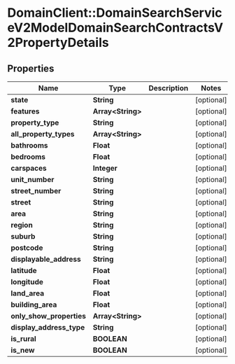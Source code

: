 # DomainClient::DomainSearchServiceV2ModelDomainSearchContractsV2PropertyDetails

## Properties
Name | Type | Description | Notes
------------ | ------------- | ------------- | -------------
**state** | **String** |  | [optional] 
**features** | **Array&lt;String&gt;** |  | [optional] 
**property_type** | **String** |  | [optional] 
**all_property_types** | **Array&lt;String&gt;** |  | [optional] 
**bathrooms** | **Float** |  | [optional] 
**bedrooms** | **Float** |  | [optional] 
**carspaces** | **Integer** |  | [optional] 
**unit_number** | **String** |  | [optional] 
**street_number** | **String** |  | [optional] 
**street** | **String** |  | [optional] 
**area** | **String** |  | [optional] 
**region** | **String** |  | [optional] 
**suburb** | **String** |  | [optional] 
**postcode** | **String** |  | [optional] 
**displayable_address** | **String** |  | [optional] 
**latitude** | **Float** |  | [optional] 
**longitude** | **Float** |  | [optional] 
**land_area** | **Float** |  | [optional] 
**building_area** | **Float** |  | [optional] 
**only_show_properties** | **Array&lt;String&gt;** |  | [optional] 
**display_address_type** | **String** |  | [optional] 
**is_rural** | **BOOLEAN** |  | [optional] 
**is_new** | **BOOLEAN** |  | [optional] 


